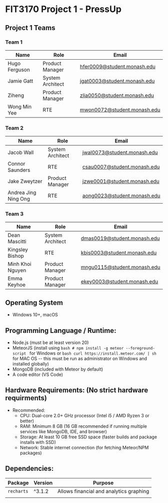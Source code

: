# FIT3170 Project 1 - PressUp

## Project 1 Teams
### Team 1
| Name | Role | Email |
| - | - | - |
| Hugo Ferguson | Product Manager | hfer0009@student.monash.edu |
| Jamie Gatt | System Architect | jgat0003@student.monash.edu |
| Ziheng | Product Manager | zlia0050@student.monash.edu |
| Wong Min Yee | RTE | mwon0072@student.monash.edu |

### Team 2
| Name | Role | Email |
| - | - | - |
| Jacob Wall | System Architect | jwal0073@student.monash.edu | 
| Connor Saunders | RTE	| csau0007@student.monash.edu |
| Jake Zweytzer | Product Manager | jzwe0001@student.monash.edu |
| Andrea Jing Ning Ong | RTE | aong0023@student.monash.edu |

### Team 3
| Name | Role | Email |
| - | - | - |
| Dean Mascitti | System Architect | dmas0019@student.monash.edu |
| Kingsley Bishop | RTE | kbis0003@student.monash.edu |
| Minh Khoi Nguyen  | Product Manager | mngu0115@student.monash.edu |
| Emma Keyhoe | Product Manager | ekey0003@student.monash.edu |



## Operating System
- Windows 10+, macOS

## Programming Language / Runtime:
- Node.js (must be at least version 20)
- MeteorJS (install using ```bash # npm install -g meteor --foreground-script ``` for Windows or ```bash curl https://install.meteor.com/ | sh``` for MAC OS -- this must be run as administrator on Windows and installed globally)
- MongoDB (included with Meteor by default)
- A code editor (VS Code)

## Hardware Requirements: (No strict hardware requirments)
- Recommended: 
    - CPU: Dual-core 2.0+ GHz processor (Intel i5 / AMD Ryzen 3 or better)
    - RAM: Minimum 8 GB (16 GB recommended if running multiple services like MongoDB, IDE, and browser)
    - Storage: At least 10 GB free SSD space (faster builds and package installs with SSD)
    - Network: Stable internet connection (for fetching Meteor/NPM packages)
    
## Dependencies:

| Package             | Version | Purpose                                            |
| ------------------- | ----------------------------- | -------------------------------------------------- |
| `recharts` | ^3.1.2                       | Allows financial and analytics graphing |
| | | |

